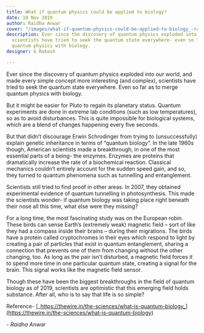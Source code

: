 ```yaml
---
title: What if quantum physics could be applied to biology?
date: 10 Nov 2019
author: Raidha Anwar
cover: "/images/what-if-quantum-physics-could-be-applied-to-biology_-rakesh.jpg"
description: Ever since the discovery of quantum physics exploded into our world,
  scientists have tried to seek the quantum state everywhere- even so far as to merge
  quantum physics with biology.
designer: G Rakesh

---
```

Ever since the discovery of quantum physics exploded into our world, and made every simple concept more interesting (and complex), scientists have tried to seek the quantum state everywhere. Even so far as to merge quantum physics with biology.

But it might be easier for Pluto to regain its planetary status. Quantum experiments are done in extreme lab conditions (such as low temperatures), so as to avoid disturbances. This is quite impossible for biological systems, which are a blend of changes happening every five seconds.

But that didn’t discourage Erwin Schrodinger from trying to (unsuccessfully) explain genetic inheritance in terms of “quantum biology”. In the late 1960s though, American scientists made a breakthrough, in one of the most essential parts of a being- the enzymes. Enzymes are proteins that dramatically increase the rate of a biochemical reaction. Classical mechanics couldn’t entirely account for the sudden speed gain, and so, they turned to quantum phenomena such as tunnelling and entanglement.

Scientists still tried to find proof in other areas. In 2007, they obtained experimental evidence of quantum tunnelling in photosynthesis. This made the scientists wonder- if quantum biology was taking place right beneath their nose all this time, what else were they missing?

For a long time, the most fascinating study was on the European robin. These birds can sense Earth’s (extremely weak) magnetic field – sort of like they had a compass inside their brains – during their migrations. The birds have a protein called cryptochromes in their eyes which respond to light by creating a pair of particles that exist in quantum entanglement, sharing a connection that prevents one of them from changing without the other changing, too. As long as the pair isn’t disturbed, a magnetic field forces it to spend more time in one particular quantum state, creating a signal for the brain. This signal works like the magnetic field sensor.

Though these have been the biggest breakthroughs in the field of quantum biology as of 2019, scientists are optimistic that this emerging field holds substance. After all, who is to say that life is so simple?

Reference- [_https://thewire.in/the-sciences/what-is-quantum-biology_](https://thewire.in/the-sciences/what-is-quantum-biology)

_- Raidha Anwar_
